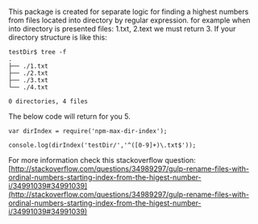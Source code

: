 This package is created for separate logic for finding a highest numbers from files 
located into directory by regular expression. for example when into directory is 
presented files: 1.txt, 2.text we must return 3. If your directory structure is like this:
```
testDir$ tree -f
.
├── ./1.txt
├── ./2.txt
├── ./3.txt
└── ./4.txt

0 directories, 4 files
```

The below code will return for you 5. 

```
var dirIndex = require('npm-max-dir-index');

console.log(dirIndex('testDir/','^([0-9]+)\.txt$'));

```

For more information check this
stackoverflow question: 
[http://stackoverflow.com/questions/34989297/gulp-rename-files-with-ordinal-numbers-starting-index-from-the-higest-number-i/34991039#34991039](http://stackoverflow.com/questions/34989297/gulp-rename-files-with-ordinal-numbers-starting-index-from-the-higest-number-i/34991039#34991039) 
